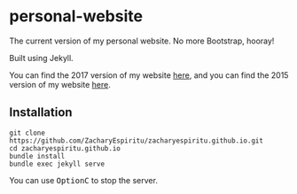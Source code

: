 # personal-website
The current version of my personal website. No more Bootstrap, hooray!

Built using Jekyll.

You can find the 2017 version of my website [here](https://github.com/ZacharyEspiritu/2017-website), and you can find the 2015 version of my website [here](https://github.com/ZacharyEspiritu/2015-website).

## Installation

```console
git clone https://github.com/ZacharyEspiritu/zacharyespiritu.github.io.git
cd zacharyespiritu.github.io
bundle install
bundle exec jekyll serve
```

You can use <kbd>Option</kbd><kbd>C</kbd> to stop the server.
